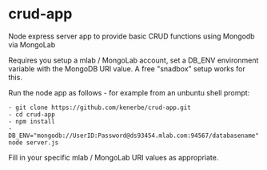 # crud-app
Node express server app to provide basic CRUD functions using Mongodb via MongoLab

Requires you setup a mlab / MongoLab account, set a DB_ENV environment
variable with the MongoDB URI value.  A free "snadbox" setup works for this.

Run the node app as follows - for example from an unbuntu shell prompt:

    - git clone https://github.com/kenerbe/crud-app.git
    - cd crud-app
    - npm install
    - DB_ENV="mongodb://UserID:Password@ds93454.mlab.com:94567/databasename" node server.js

Fill in your specific mlab / MongoLab URI values as appropriate.
